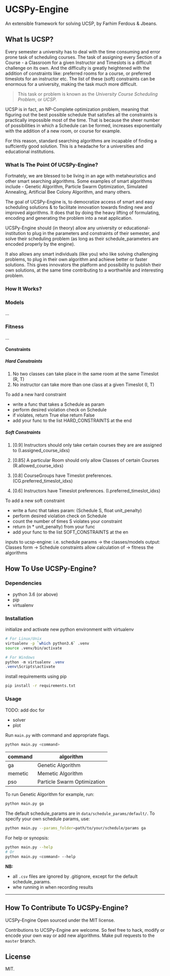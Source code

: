 # UCSPy-Engine

An extensible framework for solving UCSP, by Farhim Ferdous & Jbeans.

## What Is UCSP?

Every semester a university has to deal with the time consuming and error prone task of scheduling courses. The task of assigning every Section of a Course - a Classroom for a given Instructor and Timeslots is a difficult challenge on its own. And the difficulty is greatly heightened with the addition of constraints like: preferred rooms for a course, or preferred timeslots for an instructor etc. The list of these (soft) constraints can be enormous for a university, making the task much more difficult.

> This task or problem is known as the _University Course Scheduling Problem_, or _UCSP_.

UCSP is in fact, an NP-Complete optimization problem, meaning that figuring out the best possible schedule that satisfies all the constraints is practically impossible most of the time. That is because the sheer number of possibilities in which a Schedule can be formed, increases exponentially with the addition of a new room, or course for example.

For this reason, standard searching algorithms are incapable of finding a suffciently good solution. This is a headache for a universities and educational institutions.

### What Is The Point Of UCSPy-Engine?

Fortnately, we are blessed to be living in an age with metaheuristics and other smart searching algorithms. Some examples of smart algorithms include - Genetic Algorithm, Particle Swarm Optimization, Simulated Annealing, Artificial Bee Colony Algorithm, and many others.

The goal of UCSPy-Engine is, to democratize access of smart and easy scheduling solutions & to facilitate innovation towards finding new and improved algorithms. It does that by doing the heavy lifting of formulating, encoding and generating the problem into a neat application.

UCSPy-Engine should (in theory) allow any university or educational-institution to plug in the parameters and constraints of their semester, and solve their scheduling problem (as long as their schedule_parameters are encoded properly by the engine).

It also allows any smart individuals (like you) who like solving challenging problems, to plug in their own algorithm and achieve better or faster solutions. This gives innovators the platform and possibility to publish their own solutions, at the same time contributing to a worthwhile and interesting problem.

### How It Works?

### Models

...

### Fitness

...

#### Constraints

##### Hard Constraints

1. No two classes can take place in the same room at the same Timeslot (R, T)
1. No instructor can take more than one class at a given Timeslot (I, T)

To add a new hard constraint

- write a func that takes a Schedule as param
- perform desired violation check on Schedule
- if violates, return True else return False
- add your func to the list HARD_CONSTRAINTS at the end

##### Soft Constraints

1. [0.9] Instructors should only take certain courses they are are assigned to
   (I.assigned_course_idxs)

1. [0.85] A particular Room should only allow Classes of certain Courses
   (R.allowed_course_idxs)

1. [0.8] CourseGroups have Timeslot preferences.
   (CG.preferred_timeslot_idxs)

1. [0.6] Instructors have Timeslot preferences.
   (I.preferred_timeslot_idxs)

To add a new soft constraint

- write a func that takes param: (Schedule S, float unit_penalty)
- perform desired violation check on Schedule
- count the number of times S violates your constraint
- return (n \* unit_penalty) from your func
- add your func to the list SOFT_CONSTRAINTS at the en

inputs to ucsp-engine: i.e. schedule params -> the classes/models
output: Classes form -> Schedule
constraints allow calculation of -> fitness
the algorithms

## How To Use UCSPy-Engine?

### Dependencies

- python 3.6 (or above)
- pip
- virtualenv

### Installation

initialize and activate new python environment with virtualenv

```bash
# For Linux/Unix
virtualenv -p `which python3.6` .venv
source .venv/bin/activate
```

```powershell
# For Windows
python -m virtualenv .venv
.venv\Scripts\activate
```

install requirements using pip

```bash
pip install -r requirements.txt
```

### Usage

TODO: add doc for
- solver
- plot

Run `main.py` with command and appropriate flags.

```bash
python main.py <command>
```

| command | algorithm                   |
| ------- | --------------------------- |
| ga      | Genetic Algorithm           |
| memetic | Memetic Algorithm           |
| pso     | Particle Swarm Optimization |

To run Genetic Algorithm for example, run:

```bash
python main.py ga
```

The default schedule_params are in `data/schedule_params/default/`. To specify your own schedule params, use:

```bash
python main.py --params_folder=path/to/your/schedule/params ga
```

For help or synopsis:

```bash
python main.py --help
# Or
python main.py <command> --help
```

**NB:**

- all `.csv` files are ignored by .gitignore, except for the default schedule_params.
- whe running in
  when recording results

---

## How To Contribute To UCSPy-Engine?

UCSPy-Engine Open sourced under the MIT license.

Contributions to UCSPy-Engine are welcome. So feel free to hack, modify or encode your own way or add new algorithms. Make pull requests to the `master` branch.

## License

MIT.
